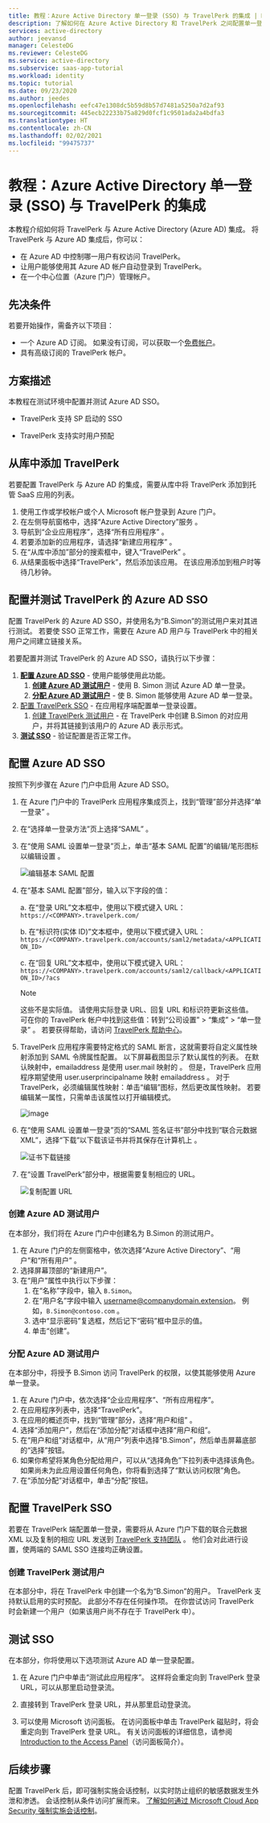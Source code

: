 ```yaml
---
title: 教程：Azure Active Directory 单一登录 (SSO) 与 TravelPerk 的集成 | Microsoft Docs
description: 了解如何在 Azure Active Directory 和 TravelPerk 之间配置单一登录。
services: active-directory
author: jeevansd
manager: CelesteDG
ms.reviewer: CelesteDG
ms.service: active-directory
ms.subservice: saas-app-tutorial
ms.workload: identity
ms.topic: tutorial
ms.date: 09/23/2020
ms.author: jeedes
ms.openlocfilehash: eefc47e1308dc5b59d8b57d7481a5250a7d2af93
ms.sourcegitcommit: 445ecb22233b75a829d0fcf1c9501ada2a4bdfa3
ms.translationtype: HT
ms.contentlocale: zh-CN
ms.lasthandoff: 02/02/2021
ms.locfileid: "99475737"
---
```

# <a name="tutorial-azure-active-directory-single-sign-on-sso-integration-with-travelperk"></a>教程：Azure Active Directory 单一登录 (SSO) 与 TravelPerk 的集成

本教程介绍如何将 TravelPerk 与 Azure Active Directory (Azure AD) 集成。 将 TravelPerk 与 Azure AD 集成后，你可以：

* 在 Azure AD 中控制哪一用户有权访问 TravelPerk。
* 让用户能够使用其 Azure AD 帐户自动登录到 TravelPerk。
* 在一个中心位置（Azure 门户）管理帐户。

## <a name="prerequisites"></a>先决条件

若要开始操作，需备齐以下项目：

* 一个 Azure AD 订阅。 如果没有订阅，可以获取一个[免费帐户](https://azure.microsoft.com/free/)。
* 具有高级订阅的 TravelPerk 帐户。

## <a name="scenario-description"></a>方案描述

本教程在测试环境中配置并测试 Azure AD SSO。

* TravelPerk 支持 SP 启动的 SSO

* TravelPerk 支持实时用户预配

## <a name="adding-travelperk-from-the-gallery"></a>从库中添加 TravelPerk

若要配置 TravelPerk 与 Azure AD 的集成，需要从库中将 TravelPerk 添加到托管 SaaS 应用的列表。

1. 使用工作或学校帐户或个人 Microsoft 帐户登录到 Azure 门户。
1. 在左侧导航窗格中，选择“Azure Active Directory”服务  。
1. 导航到“企业应用程序”，选择“所有应用程序”   。
1. 若要添加新的应用程序，请选择“新建应用程序”  。
1. 在“从库中添加”部分的搜索框中，键入“TravelPerk” 。
1. 从结果面板中选择“TravelPerk”，然后添加该应用。 在该应用添加到租户时等待几秒钟。


## <a name="configure-and-test-azure-ad-sso-for-travelperk"></a>配置并测试 TravelPerk 的 Azure AD SSO

配置 TravelPerk 的 Azure AD SSO，并使用名为“B.Simon”的测试用户来对其进行测试。 若要使 SSO 正常工作，需要在 Azure AD 用户与 TravelPerk 中的相关用户之间建立链接关系。

若要配置并测试 TravelPerk 的 Azure AD SSO，请执行以下步骤：

1. **[配置 Azure AD SSO](#configure-azure-ad-sso)** - 使用户能够使用此功能。
    1. **[创建 Azure AD 测试用户](#create-an-azure-ad-test-user)** - 使用 B. Simon 测试 Azure AD 单一登录。
    1. **[分配 Azure AD 测试用户](#assign-the-azure-ad-test-user)** - 使 B. Simon 能够使用 Azure AD 单一登录。
1. [配置 TravelPerk SSO](#configure-travelperk-sso) - 在应用程序端配置单一登录设置。
    1. [创建 TravelPerk 测试用户](#create-travelperk-test-user) - 在 TravelPerk 中创建 B.Simon 的对应用户，并将其链接到该用户的 Azure AD 表示形式。
1. **[测试 SSO](#test-sso)** - 验证配置是否正常工作。

## <a name="configure-azure-ad-sso"></a>配置 Azure AD SSO

按照下列步骤在 Azure 门户中启用 Azure AD SSO。

1. 在 Azure 门户中的 TravelPerk 应用程序集成页上，找到“管理”部分并选择“单一登录”  。
1. 在“选择单一登录方法”页上选择“SAML” 。
1. 在“使用 SAML 设置单一登录”页上，单击“基本 SAML 配置”的编辑/笔形图标以编辑设置 。

   ![编辑基本 SAML 配置](common/edit-urls.png)

1. 在“基本 SAML 配置”部分，输入以下字段的值：

    a. 在“登录 URL”文本框中，使用以下模式键入 URL：`https://<COMPANY>.travelperk.com/` 

    b. 在“标识符(实体 ID)”文本框中，使用以下模式键入 URL：`https://<COMPANY>.travelperk.com/accounts/saml2/metadata/<APPLICATION_ID>`

    c. 在“回复 URL”文本框中，使用以下模式键入 URL：`https://<COMPANY>.travelperk.com/accounts/saml2/callback/<APPLICATION_ID>/?acs`

    > [!NOTE]
    > 这些不是实际值。 请使用实际登录 URL、回复 URL 和标识符更新这些值。 可在你的 TravelPerk 帐户中找到这些值：转到“公司设置” > “集成” > “单一登录”  。 若要获得帮助，请访问 [TravelPerk 帮助中心](https://support.travelperk.com/hc/en-us/articles/360052450271-How-can-I-setup-SSO-for-Azure-SAML-)。

1. TravelPerk 应用程序需要特定格式的 SAML 断言，这就需要将自定义属性映射添加到 SAML 令牌属性配置。 以下屏幕截图显示了默认属性的列表。 在默认映射中，emailaddress 是使用 user.mail 映射的 。 但是，TravelPerk 应用程序期望使用 user.userprincipalname 映射 emailaddress 。 对于 TravelPerk，必须编辑属性映射：单击“编辑”图标，然后更改属性映射。 若要编辑某一属性，只需单击该属性以打开编辑模式。

    ![image](common/default-attributes.png)

1. 在“使用 SAML 设置单一登录”页的“SAML 签名证书”部分中找到“联合元数据 XML”，选择“下载”以下载该证书并将其保存在计算机上     。

    ![证书下载链接](common/metadataxml.png)

1. 在“设置 TravelPerk”部分中，根据需要复制相应的 URL。

    ![复制配置 URL](common/copy-configuration-urls.png)
### <a name="create-an-azure-ad-test-user"></a>创建 Azure AD 测试用户

在本部分，我们将在 Azure 门户中创建名为 B.Simon 的测试用户。

1. 在 Azure 门户的左侧窗格中，依次选择“Azure Active Directory”、“用户”和“所有用户”  。
1. 选择屏幕顶部的“新建用户”。
1. 在“用户”属性中执行以下步骤：
   1. 在“名称”字段中，输入 `B.Simon`。  
   1. 在“用户名”字段中输入 username@companydomain.extension。 例如，`B.Simon@contoso.com` 。
   1. 选中“显示密码”复选框，然后记下“密码”框中显示的值。
   1. 单击“创建”。

### <a name="assign-the-azure-ad-test-user"></a>分配 Azure AD 测试用户

在本部分中，将授予 B.Simon 访问 TravelPerk 的权限，以使其能够使用 Azure 单一登录。

1. 在 Azure 门户中，依次选择“企业应用程序”、“所有应用程序”。  
1. 在应用程序列表中，选择“TravelPerk”。
1. 在应用的概述页中，找到“管理”部分，选择“用户和组” 。
1. 选择“添加用户”，然后在“添加分配”对话框中选择“用户和组”。
1. 在“用户和组”对话框中，从“用户”列表中选择“B.Simon”，然后单击屏幕底部的“选择”按钮。
1. 如果你希望将某角色分配给用户，可以从“选择角色”下拉列表中选择该角色。 如果尚未为此应用设置任何角色，你将看到选择了“默认访问权限”角色。
1. 在“添加分配”对话框中，单击“分配”按钮。

## <a name="configure-travelperk-sso"></a>配置 TravelPerk SSO

若要在 TravelPerk 端配置单一登录，需要将从 Azure 门户下载的联合元数据 XML 以及复制的相应 URL 发送到 [TravelPerk 支持团队](mailto:trex@travelperk.com) 。 他们会对此进行设置，使两端的 SAML SSO 连接均正确设置。

### <a name="create-travelperk-test-user"></a>创建 TravelPerk 测试用户

在本部分中，将在 TravelPerk 中创建一个名为“B.Simon”的用户。 TravelPerk 支持默认启用的实时预配。 此部分不存在任何操作项。 在你尝试访问 TravelPerk 时会新建一个用户（如果该用户尚不存在于 TravelPerk 中）。

## <a name="test-sso"></a>测试 SSO 

在本部分，你将使用以下选项测试 Azure AD 单一登录配置。 

1. 在 Azure 门户中单击“测试此应用程序”。 这样将会重定向到 TravelPerk 登录 URL，可以从那里启动登录流。 

2. 直接转到 TravelPerk 登录 URL，并从那里启动登录流。

3. 可以使用 Microsoft 访问面板。 在访问面板中单击 TravelPerk 磁贴时，将会重定向到 TravelPerk 登录 URL。 有关访问面板的详细信息，请参阅 [Introduction to the Access Panel](../user-help/my-apps-portal-end-user-access.md)（访问面板简介）。

## <a name="next-steps"></a>后续步骤

配置 TravelPerk 后，即可强制实施会话控制，以实时防止组织的敏感数据发生外泄和渗透。 会话控制从条件访问扩展而来。 [了解如何通过 Microsoft Cloud App Security 强制实施会话控制](/cloud-app-security/proxy-deployment-any-app)。
